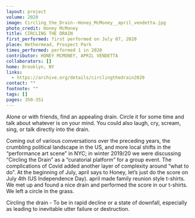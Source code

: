 ```yaml
---
layout: project
volume: 2020
image: Circling_the_Drain--Honey_McMoney__april_vendetta.jpg
photo_credit: Honey McMoney
title: CIRCLING THE DRAIN
first_performed: first performed on July 07, 2020
place: Nethermead, Prospect Park
times_performed: performed 1 in 2020
contributor: HONEY MCMONEY, APRIL VENDETTA
collaborators: []
home: Brooklyn, NY
links:
  - https://archive.org/details/circlingthedrain2020
contact: ""
footnote: ""
tags: []
pages: 350-351
---
```


Alone or with friends, find an appealing drain. Circle it for some time and talk about whatever is on your mind. You could also laugh, cry, scream, sing, or talk directly into the drain.

Coming out of various conversations over the preceding years, the crumbling political landscape in the US, and more local shifts in the “performance art scene” in NYC; in winter 2019/20 we were discussing “Circling the Drain” as a “curatorial platform” for a group event. The complications of Covid added another layer of complexity around “what to do”. At the beginning of July, april says to Honey, let’s just do the score on July 4th (US Independence Day). april made family reunion style t-shirts. We met up and found a nice drain and performed the score in our t-shirts. We left a circle in the grass.

Circling the drain - To be in rapid decline or a state of downfall, especially as leading to inevitable utter failure or destruction.
